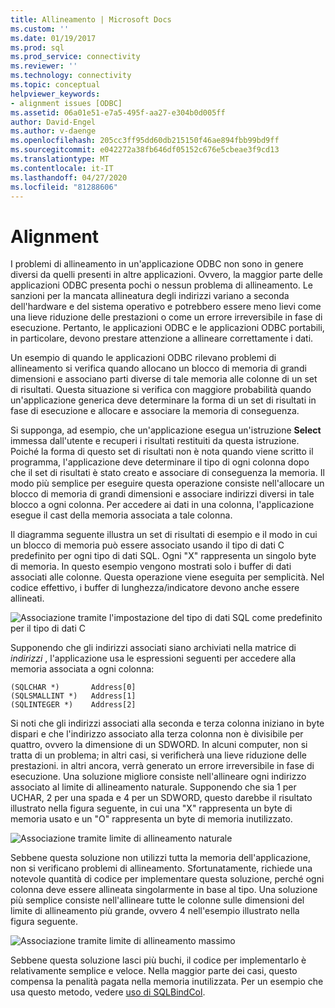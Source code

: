 ```yaml
---
title: Allineamento | Microsoft Docs
ms.custom: ''
ms.date: 01/19/2017
ms.prod: sql
ms.prod_service: connectivity
ms.reviewer: ''
ms.technology: connectivity
ms.topic: conceptual
helpviewer_keywords:
- alignment issues [ODBC]
ms.assetid: 06a01e51-e7a5-495f-aa27-e304b0d005ff
author: David-Engel
ms.author: v-daenge
ms.openlocfilehash: 205cc3ff95dd60db215150f46ae894fbb99bd9ff
ms.sourcegitcommit: e042272a38fb646df05152c676e5cbeae3f9cd13
ms.translationtype: MT
ms.contentlocale: it-IT
ms.lasthandoff: 04/27/2020
ms.locfileid: "81288606"
---
```

# <a name="alignment"></a>Alignment
I problemi di allineamento in un'applicazione ODBC non sono in genere diversi da quelli presenti in altre applicazioni. Ovvero, la maggior parte delle applicazioni ODBC presenta pochi o nessun problema di allineamento. Le sanzioni per la mancata allineatura degli indirizzi variano a seconda dell'hardware e del sistema operativo e potrebbero essere meno lievi come una lieve riduzione delle prestazioni o come un errore irreversibile in fase di esecuzione. Pertanto, le applicazioni ODBC e le applicazioni ODBC portabili, in particolare, devono prestare attenzione a allineare correttamente i dati.  
  
 Un esempio di quando le applicazioni ODBC rilevano problemi di allineamento si verifica quando allocano un blocco di memoria di grandi dimensioni e associano parti diverse di tale memoria alle colonne di un set di risultati. Questa situazione si verifica con maggiore probabilità quando un'applicazione generica deve determinare la forma di un set di risultati in fase di esecuzione e allocare e associare la memoria di conseguenza.  
  
 Si supponga, ad esempio, che un'applicazione esegua un'istruzione **Select** immessa dall'utente e recuperi i risultati restituiti da questa istruzione. Poiché la forma di questo set di risultati non è nota quando viene scritto il programma, l'applicazione deve determinare il tipo di ogni colonna dopo che il set di risultati è stato creato e associare di conseguenza la memoria. Il modo più semplice per eseguire questa operazione consiste nell'allocare un blocco di memoria di grandi dimensioni e associare indirizzi diversi in tale blocco a ogni colonna. Per accedere ai dati in una colonna, l'applicazione esegue il cast della memoria associata a tale colonna.  
  
 Il diagramma seguente illustra un set di risultati di esempio e il modo in cui un blocco di memoria può essere associato usando il tipo di dati C predefinito per ogni tipo di dati SQL. Ogni "X" rappresenta un singolo byte di memoria. In questo esempio vengono mostrati solo i buffer di dati associati alle colonne. Questa operazione viene eseguita per semplicità. Nel codice effettivo, i buffer di lunghezza/indicatore devono anche essere allineati.  
  
 ![Associazione tramite l'impostazione del tipo di dati SQL come predefinito per il tipo di dati C](../../../odbc/reference/develop-app/media/pr24.gif "PR24")  
  
 Supponendo che gli indirizzi associati siano archiviati nella matrice di *indirizzi* , l'applicazione usa le espressioni seguenti per accedere alla memoria associata a ogni colonna:  
  
```  
(SQLCHAR *)       Address[0]  
(SQLSMALLINT *)   Address[1]  
(SQLINTEGER *)    Address[2]  
```  
  
 Si noti che gli indirizzi associati alla seconda e terza colonna iniziano in byte dispari e che l'indirizzo associato alla terza colonna non è divisibile per quattro, ovvero la dimensione di un SDWORD. In alcuni computer, non si tratta di un problema; in altri casi, si verificherà una lieve riduzione delle prestazioni. in altri ancora, verrà generato un errore irreversibile in fase di esecuzione. Una soluzione migliore consiste nell'allineare ogni indirizzo associato al limite di allineamento naturale. Supponendo che sia 1 per UCHAR, 2 per una spada e 4 per un SDWORD, questo darebbe il risultato illustrato nella figura seguente, in cui una "X" rappresenta un byte di memoria usato e un "O" rappresenta un byte di memoria inutilizzato.  
  
 ![Associazione tramite limite di allineamento naturale](../../../odbc/reference/develop-app/media/pr25.gif "PR25")  
  
 Sebbene questa soluzione non utilizzi tutta la memoria dell'applicazione, non si verificano problemi di allineamento. Sfortunatamente, richiede una notevole quantità di codice per implementare questa soluzione, perché ogni colonna deve essere allineata singolarmente in base al tipo. Una soluzione più semplice consiste nell'allineare tutte le colonne sulle dimensioni del limite di allineamento più grande, ovvero 4 nell'esempio illustrato nella figura seguente.  
  
 ![Associazione tramite limite di allineamento massimo](../../../odbc/reference/develop-app/media/pr26.gif "PR26")  
  
 Sebbene questa soluzione lasci più buchi, il codice per implementarlo è relativamente semplice e veloce. Nella maggior parte dei casi, questo compensa la penalità pagata nella memoria inutilizzata. Per un esempio che usa questo metodo, vedere [uso di SQLBindCol](../../../odbc/reference/develop-app/using-sqlbindcol.md).
